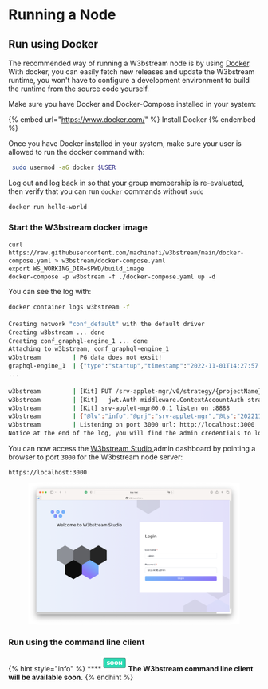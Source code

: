 # Running a Node

## Run using Docker

The recommended way of running a W3bstream node is by using [Docker](https://www.docker.com/). With docker, you can easily fetch new releases and update the W3bstream runtime, you won't have to configure a development environment to build the runtime from the source code yourself.

Make sure you have Docker and Docker-Compose installed in your system:

{% embed url="https://www.docker.com/" %}
Install Docker
{% endembed %}

Once you have Docker installed in your system, make sure your user is allowed to run the docker command with:

```bash
 sudo usermod -aG docker $USER
```

Log out and log back in so that your group membership is re-evaluated, then verify that you can run `docker` commands without `sudo`

```bash
docker run hello-world
```

### Start the W3bstream docker image

```
curl https://raw.githubusercontent.com/machinefi/w3bstream/main/docker-compose.yaml > w3bstream/docker-compose.yaml
export WS_WORKING_DIR=$PWD/build_image
docker-compose -p w3bstream -f ./docker-compose.yaml up -d
```

You can see the log with:

```bash
docker container logs w3bstream -f

Creating network "conf_default" with the default driver
Creating w3bstream ... done
Creating conf_graphql-engine_1 ... done
Attaching to w3bstream, conf_graphql-engine_1
w3bstream         | PG data does not exsit!
graphql-engine_1  | {"type":"startup","timestamp":"2022-11-01T14:27:57.754+0000","level":"info","detail":{"kind":"server_configuration","info":{"live_query_options":{"batch_size":100,"refetch_delay":1},
...

w3bstream         | [Kit] PUT /srv-applet-mgr/v0/strategy/{projectName}/{strategyID}
w3bstream         | [Kit] 	jwt.Auth middleware.ContextAccountAuth strategy.UpdateStrategy
w3bstream         | [Kit] srv-applet-mgr@0.0.1 listen on :8888
w3bstream         | {"@lv":"info","@prj":"srv-applet-mgr","@ts":"20221101-142810.513Z","msg":"admin created"}
w3bstream         | Listening on port 3000 url: http://localhost:3000
Notice at the end of the log, you will find the admin credentials to log in and interact with the W3bstream runtime:
```

You can now access the [W3bstream Studio ](w3bstream-studio/)admin dashboard by pointing a browser to port `3000` for the W3bstream node server:

```
https://localhost:3000
```

<figure><img src="../.gitbook/assets/image (6) (1).png" alt=""><figcaption></figcaption></figure>

### Run using the command line client

{% hint style="info" %}
****<img src="../.gitbook/assets/image (7) (2).png" alt="" data-size="original">**The W3bstream command line client will be available soon.**
{% endhint %}
